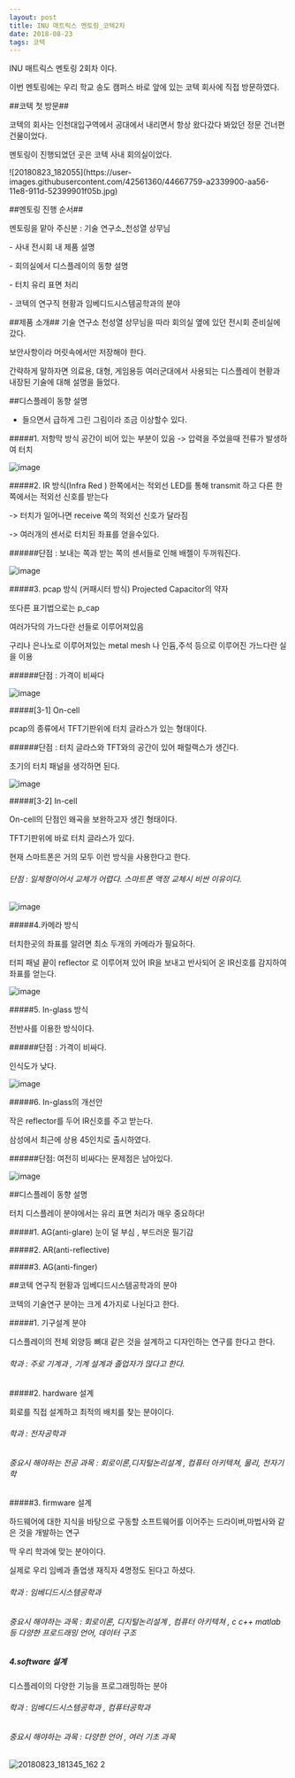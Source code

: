 ```yaml
---
layout: post
title: INU 매트릭스 멘토링_코텍2차
date: 2018-08-23
tags: 코텍
---
```


INU 매트릭스 멘토링 2회차 이다.


이번 멘토링에는 우리 학교 송도 캠퍼스 바로 앞에 있는 코텍 회사에 직접 방문하였다.

##코텍 첫 방문##

코텍의 회사는 인천대입구역에서 공대에서 내리면서 항상 왔다갔다 봐았던 정문 건너편 건물이었다.

<p>멘토링이 진행되었던 곳은 코텍 사내 회의실이었다.

<p>![20180823_182055](https://user-images.githubusercontent.com/42561360/44667759-a2339900-aa56-11e8-911d-52399901f05b.jpg)


##멘토링 진행 순서##
<p>멘토링을 맡아 주신분 : 기술 연구소_천성열 상무님

<p>- 사내 전시회 내 제품 설명
<p>- 회의실에서 디스플레이의 동향 설명
<p>- 터치 유리 표면 처리
<p>- 코텍의 연구직 현황과 임베디드시스템공학과의 분야
<p>

##제품 소개##
기술 연구소 천성열 상무님을 따라 회의실 옆에 있던 전시회 준비실에 갔다.

보안사항이라 머릿속에서만 저장해야 한다.

간략하게 말하자면 의료용, 대형, 게임용등 여러군대에서 사용되는 디스플레이 현황과 내장된 기술에 대해 설명을 들었다.

##디스플레이 동향 설명

- 들으면서 급하게 그린 그림이라 조금 이상할수 있다.


#####1. 저항막 방식
공간이 비어 있는 부분이 있음 -> 압력을 주었을때 전류가 발생하여 터치

![image](https://user-images.githubusercontent.com/42561360/44721939-6d7f1a80-ab06-11e8-954d-fd3005a0dc4b.png)




#####2. IR 방식(Infra Red )
한쪽에서는 적외선 LED를 통해 transmit 하고 다른 한쪽에서는 적외선 신호를 받는다

-> 터치가 일어나면 receive 쪽의 적외선 신호가 달라짐

-> 여러개의 센서로 터치된 좌표를 얻을수있다.

######단점 : 보내는 쪽과 받는 쪽의 센서들로 인해 배젤이 두꺼워진다.




![image](https://user-images.githubusercontent.com/42561360/44721978-8e477000-ab06-11e8-94c4-3863fb11b7a1.png)

#####3. pcap 방식 (커패시터 방식)
Projected Capacitor의 약자

또다른 표기법으로는 p_cap

여러가닥의 가느다란 선들로 이루어져있음

구리나 은나노로 이루어져있는 metal mesh 나 인듐,주석 등으로 이루어진 가느다란 실을 이용


######단점 : 가격이 비싸다

![image](https://user-images.githubusercontent.com/42561360/44722018-aae3a800-ab06-11e8-9d09-a1a04d0ca706.png)





#####[3-1] On-cell

pcap의 종류에서 TFT기판위에 터치 글라스가 있는 형태이다.

######단점 : 터치 글라스와 TFT와의 공간이 있어 패럴랙스가 생긴다.

초기의 터치 패널을 생각하면 된다.

![image](https://user-images.githubusercontent.com/42561360/44722033-bdf67800-ab06-11e8-8c1d-a28b4654f877.png)

#####[3-2] In-cell


On-cell의 단점인 왜곡을 보완하고자 생긴 형태이다.

TFT기판위에 바로 터치 글라스가 있다.

현재 스마트폰은 거의 모두 이런 방식을 사용한다고 한다.

###### 단점 : 일체형이어서 교체가 어렵다. 스마트폰 액정 교체시 비싼 이유이다.

![image](https://user-images.githubusercontent.com/42561360/44722044-c9e23a00-ab06-11e8-8750-24d52061d50e.png)


#####4.카메라 방식

터치한곳의 좌표를 알려면 최소 두개의 카메라가 필요하다.

터피 패널 끝이 reflector 로 이루어져 있어 IR을 보내고 반사되어 온 IR신호를 감지하여 좌표를 얻는다.

![image](https://user-images.githubusercontent.com/42561360/44722062-d5cdfc00-ab06-11e8-875d-ba9d4d7d425f.png)

#####5. In-glass 방식

전반사를 이용한 방식이다.

######단점 : 가격이 비싸다.<p>인식도가 낮다.

![image](https://user-images.githubusercontent.com/42561360/44722086-e8e0cc00-ab06-11e8-9004-44ba192c5537.png)

#####6. In-glass의 개선안

작은 reflector를 두어 IR신호를 주고 받는다.

삼성에서 최근에 상용 45인치로 출시하였다.

######단점: 여전히 비싸다는 문제점은 남아있다.




![image](https://user-images.githubusercontent.com/42561360/44723563-542c9d00-ab0b-11e8-8955-e7659c99c7bb.png)


##디스플레이 동향 설명

터치 디스플레이 분야에서는 유리 표면 처리가 매우 중요하다!

#####1. AG(anti-glare)
눈이 덜 부심 , 부드러운 필기감

#####2. AR(anti-reflective)

#####3. AG(anti-finger)



##코텍 연구직 현황과 임베디드시스템공학과의 분야

코텍의 기술연구 분야는 크게 4가지로 나뉜다고 한다.

#####1. 기구설계 분야

디스플레이의 전체 외양등 뼈대 같은 것을 설계하고 디자인하는 연구를 한다고 한다.

###### 학과 : 주로 기계과 , 기계 설계과 졸업자가 많다고 한다.

#####2. hardware 설계

회로를 직접 설계하고 최적의 배치를 찾는 분야이다.

###### 학과 : 전자공학과
###### 중요시 해야하는 전공 과목 : 회로이론,디지털논리설계 , 컴퓨터 아키텍쳐, 물리, 전자기학

#####3. firmware 설계

하드웨어에 대한 지식을 바탕으로 구동할 소프트웨어를 이어주는 드라이버,마법사와 같은 것을 개발하는 연구

딱 우리 학과에 맞는 분야이다.

실제로 우리 임베과 졸업생 재직자 4명정도 된다고 하셨다.

###### 학과 : 임베디드시스템공학과
###### 중요시 해야하는 과목 : 회로이론, 디지털논리설계 , 컴퓨터 아키텍쳐 , c c++ matlab 등 다양한 프로드래밍 언어, 데이터 구조 

##### 4.software 설계 

디스플레이의 다양한 기능을 프로그래밍하는 분야

###### 학과 : 임베디드시스템공학과 , 컴퓨터공학과
###### 중요시 해야하는 과목 : 다양한 언어 , 여러 기초 과목




![20180823_181345_162 2](https://user-images.githubusercontent.com/42561360/44723505-28a9b280-ab0b-11e8-86c4-397b4bbc4a0e.jpg)

